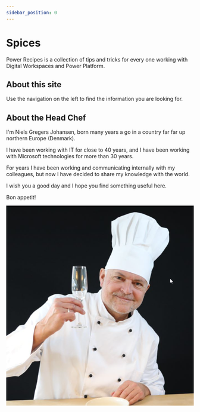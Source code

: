 ```yaml
---
sidebar_position: 0
---
```

# Spices
Power Recipes is a collection of tips and tricks for every one working with Digital Workspaces and Power Platform. 
##  About this site
Use the navigation on the left to find the information you are looking for.


## About the Head Chef
I'm Niels Gregers Johansen, born many years a go in a country far far up northern Europe (Denmark). 

I have been working with IT for close to 40 years, and I have been working with Microsoft technologies for more than 30 years.

For years I have been working and communicating internally with my colleagues, but now I have decided to share my knowledge with the world. 

I wish you a good day and I hope you find something useful here.

Bon appetit!

![](2022-09-29-21-06-03.png)


